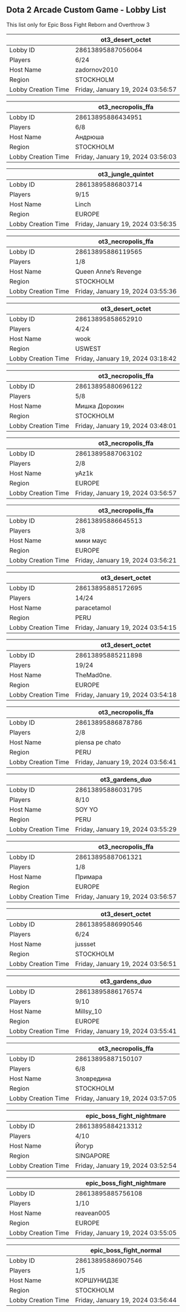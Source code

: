## Dota 2 Arcade Custom Game - Lobby List

This list only for Epic Boss Fight Reborn and Overthrow 3

|  | ot3_desert_octet |
| ------ | ------ |
| Lobby ID | 28613895887056064 |
| Players | 6/24 |
| Host Name | zadornov2010 |
| Region | STOCKHOLM |
| Lobby Creation Time | Friday, January 19, 2024 03:56:57 |


|  | ot3_necropolis_ffa |
| ------ | ------ |
| Lobby ID | 28613895886434951 |
| Players | 6/8 |
| Host Name | Андрюша |
| Region | STOCKHOLM |
| Lobby Creation Time | Friday, January 19, 2024 03:56:03 |


|  | ot3_jungle_quintet |
| ------ | ------ |
| Lobby ID | 28613895886803714 |
| Players | 9/15 |
| Host Name | Linch |
| Region | EUROPE |
| Lobby Creation Time | Friday, January 19, 2024 03:56:35 |


|  | ot3_necropolis_ffa |
| ------ | ------ |
| Lobby ID | 28613895886119565 |
| Players | 1/8 |
| Host Name | Queen Anne’s Revenge |
| Region | STOCKHOLM |
| Lobby Creation Time | Friday, January 19, 2024 03:55:36 |


|  | ot3_desert_octet |
| ------ | ------ |
| Lobby ID | 28613895858652910 |
| Players | 4/24 |
| Host Name | wook |
| Region | USWEST |
| Lobby Creation Time | Friday, January 19, 2024 03:18:42 |


|  | ot3_necropolis_ffa |
| ------ | ------ |
| Lobby ID | 28613895880696122 |
| Players | 5/8 |
| Host Name | Мишка Дорохин |
| Region | STOCKHOLM |
| Lobby Creation Time | Friday, January 19, 2024 03:48:01 |


|  | ot3_necropolis_ffa |
| ------ | ------ |
| Lobby ID | 28613895887063102 |
| Players | 2/8 |
| Host Name | yAz1k |
| Region | EUROPE |
| Lobby Creation Time | Friday, January 19, 2024 03:56:57 |


|  | ot3_necropolis_ffa |
| ------ | ------ |
| Lobby ID | 28613895886645513 |
| Players | 3/8 |
| Host Name | мики маус |
| Region | EUROPE |
| Lobby Creation Time | Friday, January 19, 2024 03:56:21 |


|  | ot3_desert_octet |
| ------ | ------ |
| Lobby ID | 28613895885172695 |
| Players | 14/24 |
| Host Name | paracetamol |
| Region | PERU |
| Lobby Creation Time | Friday, January 19, 2024 03:54:15 |


|  | ot3_desert_octet |
| ------ | ------ |
| Lobby ID | 28613895885211898 |
| Players | 19/24 |
| Host Name | TheMad0ne. |
| Region | EUROPE |
| Lobby Creation Time | Friday, January 19, 2024 03:54:18 |


|  | ot3_necropolis_ffa |
| ------ | ------ |
| Lobby ID | 28613895886878786 |
| Players | 2/8 |
| Host Name | piensa pe chato |
| Region | PERU |
| Lobby Creation Time | Friday, January 19, 2024 03:56:41 |


|  | ot3_gardens_duo |
| ------ | ------ |
| Lobby ID | 28613895886031795 |
| Players | 8/10 |
| Host Name | SOY YO |
| Region | PERU |
| Lobby Creation Time | Friday, January 19, 2024 03:55:29 |


|  | ot3_necropolis_ffa |
| ------ | ------ |
| Lobby ID | 28613895887061321 |
| Players | 1/8 |
| Host Name | Примара |
| Region | EUROPE |
| Lobby Creation Time | Friday, January 19, 2024 03:56:57 |


|  | ot3_desert_octet |
| ------ | ------ |
| Lobby ID | 28613895886990546 |
| Players | 6/24 |
| Host Name | jussset |
| Region | STOCKHOLM |
| Lobby Creation Time | Friday, January 19, 2024 03:56:51 |


|  | ot3_gardens_duo |
| ------ | ------ |
| Lobby ID | 28613895886176574 |
| Players | 9/10 |
| Host Name | Millsy_10 |
| Region | EUROPE |
| Lobby Creation Time | Friday, January 19, 2024 03:55:41 |


|  | ot3_necropolis_ffa |
| ------ | ------ |
| Lobby ID | 28613895887150107 |
| Players | 6/8 |
| Host Name | Зловредина |
| Region | STOCKHOLM |
| Lobby Creation Time | Friday, January 19, 2024 03:57:05 |


|  | epic_boss_fight_nightmare |
| ------ | ------ |
| Lobby ID | 28613895884213312 |
| Players | 4/10 |
| Host Name | Йогур |
| Region | SINGAPORE |
| Lobby Creation Time | Friday, January 19, 2024 03:52:54 |


|  | epic_boss_fight_nightmare |
| ------ | ------ |
| Lobby ID | 28613895885756108 |
| Players | 1/10 |
| Host Name | reavean005 |
| Region | EUROPE |
| Lobby Creation Time | Friday, January 19, 2024 03:55:05 |


|  | epic_boss_fight_normal |
| ------ | ------ |
| Lobby ID | 28613895886907546 |
| Players | 1/5 |
| Host Name | КОРШУНИДЗЕ |
| Region | STOCKHOLM |
| Lobby Creation Time | Friday, January 19, 2024 03:56:44 |


